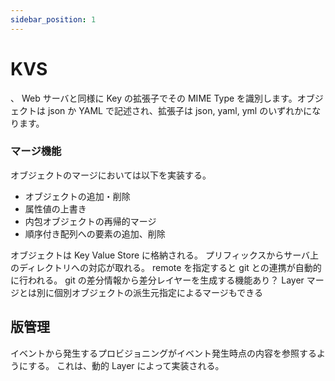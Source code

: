 ```yaml
---
sidebar_position: 1
---
```


# KVS

、 Web サーバと同様に Key の拡張子でその MIME Type を識別します。オブジェクトは json か YAML で記述され、拡張子は json, yaml, yml のいずれかになります。

### マージ機能

オブジェクトのマージにおいては以下を実装する。
- オブジェクトの追加・削除
- 属性値の上書き
- 内包オブジェクトの再帰的マージ
- 順序付き配列への要素の追加、削除


オブジェクトは Key Value Store に格納される。
プリフィックスからサーバ上のディレクトリへの対応が取れる。
remote を指定すると git との連携が自動的に行われる。
git の差分情報から差分レイヤーを生成する機能あり？
Layer マージとは別に個別オブジェクトの派生元指定によるマージもできる
## 版管理

イベントから発生するプロビジョニングがイベント発生時点の内容を参照するようにする。
これは、動的 Layer によって実装される。